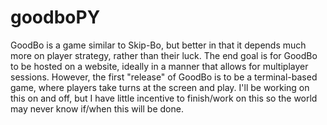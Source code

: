 # goodboPY
GoodBo is a game similar to Skip-Bo, but better in that it depends much more on player strategy, rather than their luck.
The end goal is for GoodBo to be hosted on a website, ideally in a manner that allows for multiplayer sessions.
However, the first "release" of GoodBo is to be a terminal-based game, where players take turns at the screen and play.
I'll be working on this on and off, but I have little incentive to finish/work on this so the world may never know if/when this will be done.
